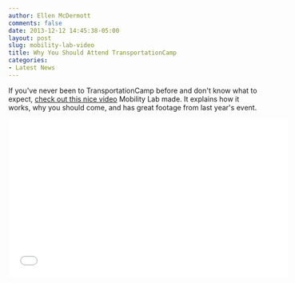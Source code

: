 ```yaml
---
author: Ellen McDermott
comments: false
date: 2013-12-12 14:45:38-05:00
layout: post
slug: mobility-lab-video
title: Why You Should Attend TransportationCamp  
categories:
- Latest News
---
```

If you've never been to TransportationCamp before and don't know what to expect, [check out this nice video](http://mobilitylab.org/2013/12/05/this-video-tells-you-why-you-should-attend-transportationcamp/) Mobility Lab made. It explains how it works, why you should come, and has great footage from last year's event.

<iframe width="560" height="315" src="//www.youtube.com/embed/d5JeT2Kh39c" frameborder="0" allowfullscreen></iframe>
